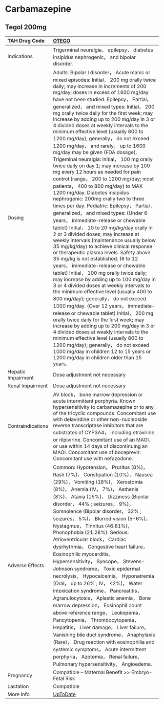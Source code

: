 # Carbamazepine

## Tegol 200mg

| TAH Drug Code      | [OTEGO](https://www.tahsda.org.tw/drugs/hissearch.php?drug_code=OTEGO)                                                                                                                                                                                                                                                                                                                                                                                                                                                                                                                                                                                                                                                                                                                                                                                                                                                                                                                                                                                                                                                                                                                                                                                                                                                                                                                                                                                                                                                                                                                                                                                                                                                                                                                                                                                                                                  |
|:-------------------|:--------------------------------------------------------------------------------------------------------------------------------------------------------------------------------------------------------------------------------------------------------------------------------------------------------------------------------------------------------------------------------------------------------------------------------------------------------------------------------------------------------------------------------------------------------------------------------------------------------------------------------------------------------------------------------------------------------------------------------------------------------------------------------------------------------------------------------------------------------------------------------------------------------------------------------------------------------------------------------------------------------------------------------------------------------------------------------------------------------------------------------------------------------------------------------------------------------------------------------------------------------------------------------------------------------------------------------------------------------------------------------------------------------------------------------------------------------------------------------------------------------------------------------------------------------------------------------------------------------------------------------------------------------------------------------------------------------------------------------------------------------------------------------------------------------------------------------------------------------------------------------------------------------|
| Indications        | Trigerminal neuralgia， epilepsy， diabetes insipidus nephrogenic， and bipolar disorder.                                                                                                                                                                                                                                                                                                                                                                                                                                                                                                                                                                                                                                                                                                                                                                                                                                                                                                                                                                                                                                                                                                                                                                                                                                                                                                                                                                                                                                                                                                                                                                                                                                                                                                                                                                                                               |
| Dosing             | Adults: Bipolar I disorder， Acute manic or mixed episodes: Initial， 200 mg orally twice daily; may increase in increments of 200 mg/day; doses in excess of 1600 mg/day have not been studied. Epilepsy， Partial， generalized， and mixed types: Initial， 200 mg orally twice daily for the first week; may increase by adding up to 200 mg/day in 3 or 4 divided doses at weekly intervals to the minimum effective level (usually 800 to 1200 mg/day); generally， do not exceed 1200 mg/day， and rarely， up to 1600 mg/day may be given (FDA dosage). Trigeminal neuralgia: Initial， 100 mg orally twice daily on day 1; may increase by 100 mg every 12 hours as needed for pain control (range， 200 to 1200 mg/day; most patients， 400 to 800 mg/day) to MAX 1200 mg/day. Diabetes insipidus nephrogenic: 200mg orally two to three times per day. Pediatric: Epilepsy， Partial， generalized， and mixed types: (Under 6 years， immediate-release or chewable tablet) Initial， 10 to 20 mg/kg/day orally in 2 or 3 divided doses; may increase at weekly intervals (maintenance usually below 35 mg/kg/day) to achieve clinical response or therapeutic plasma levels. Safety above 35 mg/kg is not established. (6 to 12 years， immediate-release or chewable tablet) Initial， 100 mg orally twice daily; may increase by adding up to 100 mg/day in 3 or 4 divided doses at weekly intervals to the minimum effective level (usually 400 to 800 mg/day); generally， do not exceed 1000 mg/day. (Over 12 years， immediate-release or chewable tablet) Initial， 200 mg orally twice daily for the first week; may increase by adding up to 200 mg/day in 3 or 4 divided doses at weekly intervals to the minimum effective level (usually 800 to 1200 mg/day); generally， do not exceed 1000 mg/day in children 12 to 15 years or 1200 mg/day in children older than 15 years. |
| Hepatic Impairment | Dose adjustment not necessary                                                                                                                                                                                                                                                                                                                                                                                                                                                                                                                                                                                                                                                                                                                                                                                                                                                                                                                                                                                                                                                                                                                                                                                                                                                                                                                                                                                                                                                                                                                                                                                                                                                                                                                                                                                                                                                                           |
| Renal Impairment   | Dose adjustment not necessary                                                                                                                                                                                                                                                                                                                                                                                                                                                                                                                                                                                                                                                                                                                                                                                                                                                                                                                                                                                                                                                                                                                                                                                                                                                                                                                                                                                                                                                                                                                                                                                                                                                                                                                                                                                                                                                                           |
| Contraindications  | AV block， bone marrow depression or acute intermittent porphyria. Known hypersensitivity to carbamazepine or to any of the tricyclic compounds. Concomitant use with delavirdine or other non-nucleoside reverse transcriptase inhibitors that are substrates of CYP3A4， including etravirine or rilpivirine. Concomitant use of an MAOI， or use within 14 days of discontinuing an MAOI. Concomitant use of boceprevir. Concomitant use with nefazodone.                                                                                                                                                                                                                                                                                                                                                                                                                                                                                                                                                                                                                                                                                                                                                                                                                                                                                                                                                                                                                                                                                                                                                                                                                                                                                                                                                                                                                                            |
| Adverse Effects    | Common: Hypotension， Pruritus (8%)， Rash (7%)， Constipation (10%)， Nausea (29%)， Vomiting (18%)， Xerostomia (8%)， Anemia (IV， 7%)， Asthenia (8%)， Ataxia (15%)， Dizziness (Bipolar disorder， 44% ; seizures， 9%)， Somnolence (Bipolar disorder， 32% ; seizures， 5%)， Blurred vision (5-6%)， Nystagmus， Tinnitus (46.81%)， Phonophobia (21.28%). Serious: Atrioventricular block， Cardiac dysrhythmia， Congestive heart failure， Eosinophilic myocarditis， Hypersensitivity， Syncope， Stevens-Johnson syndrome， Toxic epidermal necrolysis， Hypocalcemia， Hyponatremia (Oral， up to 26% ; IV， <2%)， Water intoxication syndrome， Pancreatitis， Agranulocytosis， Aplastic anemia， Bone marrow depression， Eosinophil count above reference range， Leukopenia， Pancytopenia， Thrombocytopenia， Hepatitis， Liver damage， Liver failure， Vanishing bile duct syndrome， Anaphylaxis (Rare)， Drug reaction with eosinophilia and systemic symptoms， Acute intermittent porphyria， Azotemia， Renal failure， Pulmonary hypersensitivity， Angioedema.                                                                                                                                                                                                                                                                                                                                                                                                                                                                                                                                                                                                                                                                                                                                                                                                          |
| Pregnancy          | Compatible – Maternal Benefit >> Embryo-Fetal Risk                                                                                                                                                                                                                                                                                                                                                                                                                                                                                                                                                                                                                                                                                                                                                                                                                                                                                                                                                                                                                                                                                                                                                                                                                                                                                                                                                                                                                                                                                                                                                                                                                                                                                                                                                                                                                                                      |
| Lactation          | Compatible                                                                                                                                                                                                                                                                                                                                                                                                                                                                                                                                                                                                                                                                                                                                                                                                                                                                                                                                                                                                                                                                                                                                                                                                                                                                                                                                                                                                                                                                                                                                                                                                                                                                                                                                                                                                                                                                                              |
| More Info          | [UpToDate](https://www.uptodate.com/contents/carbamazepine-drug-information)                                                                                                                                                                                                                                                                                                                                                                                                                                                                                                                                                                                                                                                                                                                                                                                                                                                                                                                                                                                                                                                                                                                                                                                                                                                                                                                                                                                                                                                                                                                                                                                                                                                                                                                                                                                                                            |

